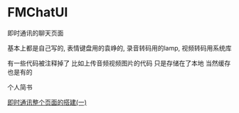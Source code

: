 # FMChatUI
即时通讯的聊天页面

基本上都是自己写的, 表情键盘用的袁峥的, 录音转码用的lamp, 视频转码用系统库

有一些代码被注释掉了  比如上传音频视频图片的代码  只是存储在了本地  当然缓存也是有的

个人简书

[即时通讯整个页面的搭建(一)](http://www.jianshu.com/p/4c0a546cde98)
